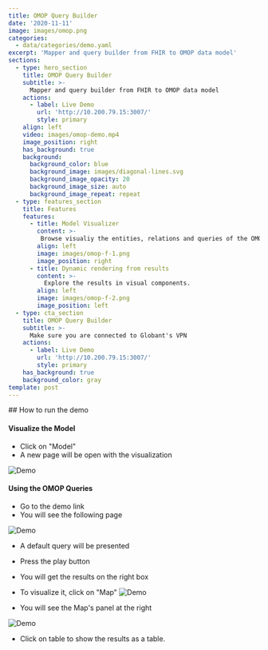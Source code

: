 ```yaml
---
title: OMOP Query Builder
date: '2020-11-11'
image: images/omop.png
categories:
  - data/categories/demo.yaml
excerpt: 'Mapper and query builder from FHIR to OMOP data model'
sections:
  - type: hero_section
    title: OMOP Query Builder
    subtitle: >-
      Mapper and query builder from FHIR to OMOP data model
    actions:
      - label: Live Demo
        url: 'http://10.200.79.15:3007/'
        style: primary
    align: left
    video: images/omop-demo.mp4
    image_position: right
    has_background: true
    background:
      background_color: blue
      background_image: images/diagonal-lines.svg
      background_image_opacity: 20
      background_image_size: auto
      background_image_repeat: repeat
  - type: features_section
    title: Features
    features:
      - title: Model Visualizer
        content: >-
         Browse visualiy the entities, relations and queries of the OMOP model.
        align: left
        image: images/omop-f-1.png
        image_position: right
      - title: Dynamic rendering from results
        content: >-
          Explore the results in visual components.
        align: left
        image: images/omop-f-2.png
        image_position: left
  - type: cta_section
    title: OMOP Query Builder
    subtitle: >-
      Make sure you are connected to Globant's VPN
    actions:
      - label: Live Demo
        url: 'http://10.200.79.15:3007/'
        style: primary
    has_background: true
    background_color: gray
template: post
---
```

## How to run the demo

#### Visualize the Model

- Click on "Model" 
- A new page will be open with the visualization

![Demo](/images/omop-d-4.png)

#### Using the OMOP Queries

- Go to the demo link
- You will see the following page

![Demo](/images/omop-d-1.png)

- A default query will be presented
- Press the play button
- You will get the results on the right box 
- To visualize it, click on "Map"
![Demo](/images/omop-d-2.png)

- You will see the Map's panel at the right

![Demo](/images/omop-d-3.png)

- Click on table to show the results as a table.

